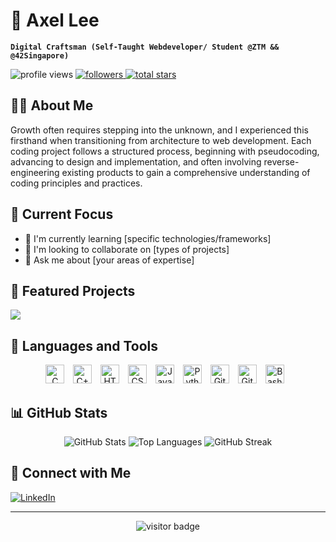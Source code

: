 # 🧗 Axel Lee

**`Digital Craftsman (Self-Taught Webdeveloper/ Student @ZTM && @42Singapore)`**

<p align="left">
   <img src="https://komarev.com/ghpvc/?username=axellee1994&label=Profile%20views&color=0e75b6&style=flat" alt="profile views" />
   <a href="https://github.com/axellee1994?tab=followers">
      <img alt="followers" title="Follow me on Github" src="https://custom-icon-badges.demolab.com/github/followers/axellee1994?color=236ad3&labelColor=1155ba&style=for-the-badge&logo=person-add&label=Follow&logoColor=white"/>
   </a>
   <a href="https://github.com/axellee1994?tab=repositories&sort=stargazers">
      <img alt="total stars" title="Total stars on GitHub" src="https://custom-icon-badges.demolab.com/github/stars/axellee1994?color=55960c&style=for-the-badge&labelColor=488207&logo=star"/>
   </a>
</p>

## 👨‍💻 About Me
Growth often requires stepping into the unknown, and I experienced this firsthand when transitioning from architecture to web development. Each coding project follows a structured process, beginning with pseudocoding, advancing to design and implementation, and often involving reverse-engineering existing products to gain a comprehensive understanding of coding principles and practices.

## 🎯 Current Focus
- 🌱 I'm currently learning [specific technologies/frameworks]
- 👯 I'm looking to collaborate on [types of projects]
- 💬 Ask me about [your areas of expertise]

## 🚀 Featured Projects
<a href="[project-url]">
  <img align="center" src="https://github-readme-stats.vercel.app/api/pin/?username=axellee1994&repo=[repo-name]&theme=gruvbox" />
</a>

## 🧰 Languages and Tools
<div align="center">
  <img alt="C" width="30px" style="padding-right:10px;" src="https://cdn.jsdelivr.net/gh/devicons/devicon/icons/c/c-original.svg" />
  <img alt="C++" width="30px" style="padding-right:10px;" src="https://cdn.jsdelivr.net/gh/devicons/devicon/icons/cplusplus/cplusplus-original.svg" />
  <img alt="HTML" width="30px" style="padding-right:10px;" src="https://cdn.jsdelivr.net/gh/devicons/devicon/icons/html5/html5-original.svg" />
  <img alt="CSS" width="30px" style="padding-right:10px;" src="https://cdn.jsdelivr.net/gh/devicons/devicon/icons/css3/css3-original.svg" />
  <img alt="JavaScript" width="30px" style="padding-right:10px;" src="https://cdn.jsdelivr.net/gh/devicons/devicon/icons/javascript/javascript-original.svg" />
  <img alt="Python" width="30px" style="padding-right:10px;" src="https://cdn.jsdelivr.net/gh/devicons/devicon/icons/python/python-original.svg" />
  <img alt="Git" width="30px" style="padding-right:10px;" src="https://cdn.jsdelivr.net/gh/devicons/devicon/icons/git/git-original.svg" />
  <img alt="GitHub" width="30px" style="padding-right:10px;" src="https://cdn.jsdelivr.net/gh/devicons/devicon/icons/github/github-original.svg" />
  <img alt="Bash" width="30px" style="padding-right:10px;" src="https://cdn.jsdelivr.net/gh/devicons/devicon/icons/bash/bash-original.svg" />
</div>

## 📊 GitHub Stats
<div align="center">
  <img src="https://github-readme-stats.vercel.app/api?username=axellee1994&show_icons=true&theme=gruvbox" alt="GitHub Stats" />
  <img src="https://github-readme-stats.vercel.app/api/top-languages/?username=axellee1994&layout=compact&theme=gruvbox" alt="Top Languages" />
  <img src="https://streak-stats.demolab.com?user=axellee1994&theme=gruvbox&border_radius=4.5" alt="GitHub Streak" />
</div>

## 🤝 Connect with Me
<div align="left">
  <a href="[your-linkedin-url]">
    <img alt="LinkedIn" src="https://img.shields.io/badge/LinkedIn-0077B5?style=for-the-badge&logo=linkedin&logoColor=white" />
  </a>
  <!-- Add other social media badges as needed -->
</div>

---
<div align="center">
  <img src="https://visitor-badge.glitch.me/badge?page_id=axellee1994.axellee1994" alt="visitor badge" />
</div>
